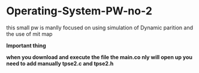 # Operating-System-PW-no-2
this small pw is manlly focused on using simulation of Dynamic parition and the use of mit map 



**Important thing** 



**when you download and execute the file the main.co nly will open up you need to add manually tpse2.c and tpse2.h**
